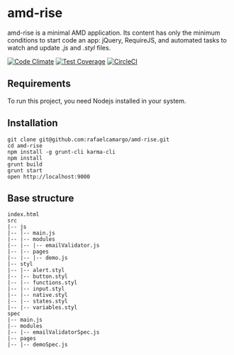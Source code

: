 # amd-rise
amd-rise is a minimal AMD application. Its content has only the minimum conditions to start code an app: jQuery, RequireJS, and automated tasks to watch and update *.js* and *.styl* files.

[![Code Climate](https://codeclimate.com/github/rafaelcamargo/amd-rise/badges/gpa.svg)](https://codeclimate.com/github/rafaelcamargo/amd-rise) [![Test Coverage](https://codeclimate.com/github/rafaelcamargo/amd-rise/badges/coverage.svg)](https://codeclimate.com/github/rafaelcamargo/amd-rise/coverage) [![CircleCI](https://circleci.com/gh/rafaelcamargo/amd-rise.svg?style=svg)](https://circleci.com/gh/rafaelcamargo/amd-rise)

## Requirements
To run this project, you need Nodejs installed in your system.

## Installation
```
git clone git@github.com:rafaelcamargo/amd-rise.git
cd amd-rise
npm install -g grunt-cli karma-cli
npm install
grunt build
grunt start
open http://localhost:9000
```

## Base structure

```
index.html
src
|-- js
|-- |-- main.js
|-- |-- modules
|-- |-- |-- emailValidator.js
|-- |-- pages
|-- |-- |-- demo.js
|-- styl
|-- |-- alert.styl
|-- |-- button.styl
|-- |-- functions.styl
|-- |-- input.styl
|-- |-- native.styl
|-- |-- states.styl
|-- |-- variables.styl
spec
|-- main.js
|-- modules
|-- |-- emailValidatorSpec.js
|-- pages
|-- |-- demoSpec.js
```
